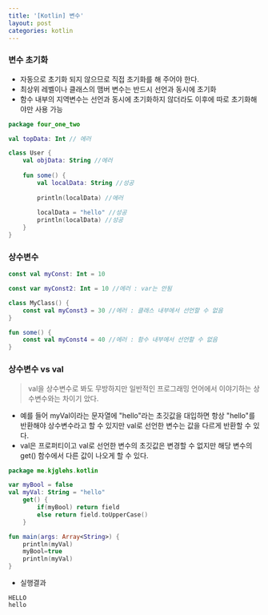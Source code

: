 ```yaml
---
title: '[Kotlin] 변수'
layout: post
categories: kotlin
---
```


### 변수 초기화
- 자동으로 초기화 되지 않으므로 직접 초기화를 해 주어야 한다.
- 최상위 레벨이나 클래스의 맴버 변수는 반드시 선언과 동시에 초기화
- 함수 내부의 지역변수는 선언과 동시에 초기화하지 않더라도 이후에 따로 초기화해야만 사용 가능

```kotlin
package four_one_two

val topData: Int // 에러

class User {
    val objData: String //에러
    
    fun some() {
        val localData: String //성공
        
        println(localData) //에러
        
        localData = "hello" //성공
        println(localData) //성공
    }
}
```

### 상수변수
```kotlin
const val myConst: Int = 10

const var myConst2: Int = 10 //에러 : var는 안됨

class MyClass() {
    const val myConst3 = 30 //에러 : 클래스 내부에서 선언할 수 없음
}

fun some() {
    const val myConst4 = 40 //에러 : 함수 내부에서 선언할 수 없음
}
```

### 상수변수 vs val
> val을 상수변수로 봐도 무방하지만 일반적인 프로그래밍 언어에서 이야기하는 상수변수와는 차이기 았다.

- 예를 들어 myVal이라는 문자열에 "hello"라는 초깃값을 대입하면 항상 "hello"를 반환해야 상수변수라고 할 수 있지만 val로 선언한 변수는 값을 다르게 반환할 수 있다.
- val은 프로퍼티이고 val로 선언한 변수의 초깃값은 변경할 수 없지만 해당 변수의 get() 함수에서 다른 값이 나오게 할 수 있다.

```kotlin
package me.kjglehs.kotlin

var myBool = false
val myVal: String = "hello"
    get() {
        if(myBool) return field
        else return field.toUpperCase()
    }

fun main(args: Array<String>) {
    println(myVal)
    myBool=true
    println(myVal)
}
```
- 실행결과
```text
HELLO
hello
```